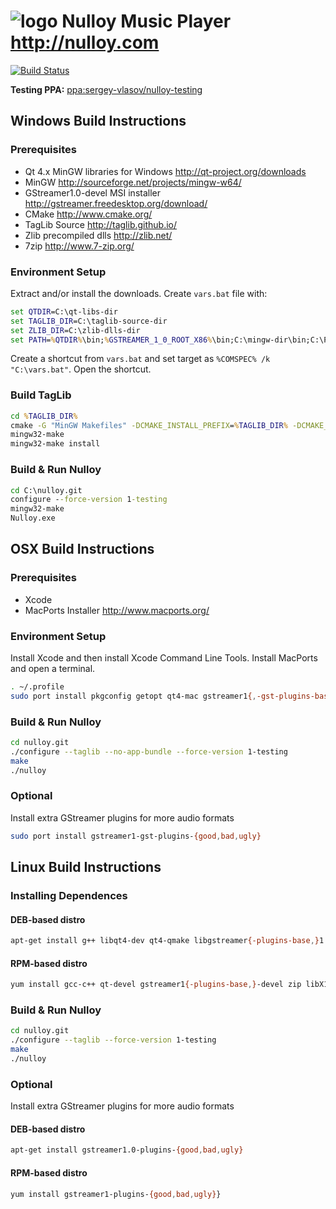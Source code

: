 # ![logo](src/icons/icon-32.png) Nulloy Music Player http://nulloy.com

[![Build Status](https://travis-ci.org/sergey-vlasov/nulloy.svg?branch=devel)](https://travis-ci.org/sergey-vlasov/nulloy)

**Testing PPA:** [ppa:sergey-vlasov/nulloy-testing](http://launchpad.net/~sergey-vlasov/+archive/nulloy-testing)



## Windows Build Instructions

### Prerequisites
* Qt 4.x MinGW libraries for Windows http://qt-project.org/downloads
* MinGW http://sourceforge.net/projects/mingw-w64/
* GStreamer1.0-devel MSI installer http://gstreamer.freedesktop.org/download/
* CMake http://www.cmake.org/
* TagLib Source http://taglib.github.io/
* Zlib precompiled dlls http://zlib.net/
* 7zip http://www.7-zip.org/

### Environment Setup

Extract and/or install the downloads. Create ```vars.bat``` file with:

```bat
set QTDIR=C:\qt-libs-dir
set TAGLIB_DIR=C:\taglib-source-dir
set ZLIB_DIR=C:\zlib-dlls-dir
set PATH=%QTDIR%\bin;%GSTREAMER_1_0_ROOT_X86%\bin;C:\mingw-dir\bin;C:\Program Files\7-Zip;%ZLIB_DIR%;%PATH%
```

Create a shortcut from ```vars.bat``` and set target as ```%COMSPEC% /k "C:\vars.bat"```. Open the shortcut.

### Build TagLib

```bat
cd %TAGLIB_DIR%
cmake -G "MinGW Makefiles" -DCMAKE_INSTALL_PREFIX=%TAGLIB_DIR% -DCMAKE_RELEASE_TYPE=Release -DENABLE_STATIC=ON -DENABLE_STATIC_RUNTIME=ON .
mingw32-make
mingw32-make install
```

### Build & Run Nulloy

```bat
cd C:\nulloy.git
configure --force-version 1-testing
mingw32-make
Nulloy.exe
```



## OSX Build Instructions

### Prerequisites
* Xcode
* MacPorts Installer http://www.macports.org/

### Environment Setup

Install Xcode and then install Xcode Command Line Tools. Install MacPorts and open a terminal.

```sh
. ~/.profile
sudo port install pkgconfig getopt qt4-mac gstreamer1{,-gst-plugins-base} zlib taglib
```

### Build & Run Nulloy

```sh
cd nulloy.git
./configure --taglib --no-app-bundle --force-version 1-testing
make
./nulloy
```

### Optional

Install extra GStreamer plugins for more audio formats

```sh
sudo port install gstreamer1-gst-plugins-{good,bad,ugly}
```



## Linux Build Instructions

### Installing Dependences

#### DEB-based distro

```sh
apt-get install g++ libqt4-dev qt4-qmake libgstreamer{-plugins-base,}1.0-dev zip libx11-dev libtag1-dev
```

#### RPM-based distro

```sh
yum install gcc-c++ qt-devel gstreamer1{-plugins-base,}-devel zip libX11-devel taglib-devel
```

### Build & Run Nulloy

```sh
cd nulloy.git
./configure --taglib --force-version 1-testing
make
./nulloy
```

### Optional

Install extra GStreamer plugins for more audio formats

#### DEB-based distro

```sh
apt-get install gstreamer1.0-plugins-{good,bad,ugly}
```

#### RPM-based distro

```sh
yum install gstreamer1-plugins-{good,bad,ugly}}
```
